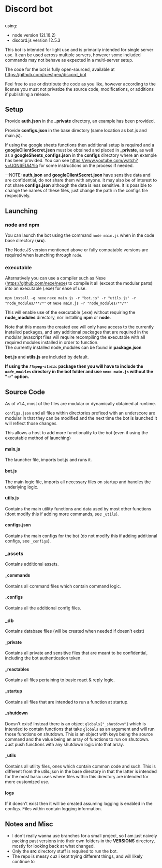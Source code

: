 # Discord bot

## 
using:
- node version 12(.18.2)
- discord.js version 12.5.3


This bot is intended for light use and is primarily intended for single server use.  It can be used across multiple servers, however some included commands  may not behave as expected in a multi-server setup.  

The code for the bot is fully open-sourced, available at https://github.com/ruestgeo/discord_bot

Feel free to use or distribute the code as you like, however according to the license you must not privatize the source code, modifications, or additions if publishing a release.  


## Setup

Provide **auth.json** in the **_private** directory, an example has been provided.

Provide **configs.json** in the base directory (same location as bot.js and main.js).

If using the google sheets functions then additional setup is required and a **googleClientSecret.json** must be obtained and placed in **_private**, as well as a **googleSheets_configs.json** in the **configs** directory where an example has been provided.
You can see https://www.youtube.com/watch?v=UGN6EUi4Yio  for some instructions on the process if needed.

--NOTE: **auth.json** and **googleClientSecret.json**  have sensitive data and are confidential, do not share them with anyone.  It may also be of interest to not share **configs.json**  although the data is less sensitive. 
It is possible to change the names of these files, just change the path in the configs file respectively.


## Launching
### node and npm
You can launch the bot using the command `node main.js` when in the code base directory (**src**).

The Node.JS version mentioned above or fully compatable versions are required when launching through `node`.

### executable
Alternatively you can use a compiler such as Nexe (https://github.com/nexe/nexe) to compile it all (except the modular parts) into an executable (.exe) for ease of use.

`npm install -g nexe`
`nexe main.js -r "bot.js" -r "utils.js" -r "node_modules/**/*"` or `nexe main.js -r "node_modules/**/*"`

This will enable use of the executable (.exe) without requiring the **node_modules** directory, nor installing **npm** or **node**.

Note that this means the created exe will only have access to the currently installed packages, and any additional packages that are required in the modular javascript files will require recompiling the executable with all required modules installed in order to function.  
The currently installed node_modules can be found in **package.json**

**bot.js** and **utils.js** are included by default.

**If using the  *`ffmpeg-static`* package then you will have to include the *`node_modules`* directory in the bot folder and use `nexe main.js` without the "-r" option.**


## Source Code 

As of v1.4, most of the files are modular or dynamically obtained at runtime. 

`configs.json` and all files within directories prefixed with an underscore are modular in that they can be modified and the next time the bot is launched it will reflect those changes.  

This allows a host to add more functionality to the bot (even if using the executable method of launching)

#### main.js
The launcher file, imports bot.js and runs it.

#### bot.js
The main logic file,  imports all necessary files on startup and handles the underlying logic.

#### utils.js
Contains the main utility functions and data used by most other functions (dont modify this if adding more commands, see `_utils`).

#### configs.json 
Contains the main configs for the bot (do not modify this if adding additional configs, see `_configs`).

### _assets
Contains additional assets.

#### _commands
Contains all command files which contain command logic.

#### _configs 
Contains all the additional config files.

### _db
Contains database files (will be created when needed if doesn't exist)

#### _private
Contains all private and sensitive files that are meant to be confidential, including the bot authentication token.

#### _reactables 
Contains all files pertaining to basic react & reply logic.

#### _startup
Contains all files that are intended to run a function at startup.

#### _shutdown
Doesn't exist!  Instead there is an object `globals["_shutdown"]` which is intended to contain functions that take `globals` as an argument and will run those functions on shutdown.  This is an object with keys being the source command and the value being an array of functions to run on shutdown.  Just push functions with any shutdown logic into that array.

#### _utils
Contains all utility files, ones which contain common code and such.  This is different from the utils.json in the base directory in that the latter is intended for the most basic uses where files within this directory are intended for more customized use.

#### logs
If it doesn't exist then it will be created assuming logging is enabled in the configs.  Files within contain logging information.





## Notes and Misc

- I don't really wanna use branches for a small project, so I am just naively packing past versions into their own folders in the **VERSIONS** directory, mostly for looking back at what changed.  
- Only the **src** directory stuff is required to run the bot.
- The repo is messy cuz i kept trying different things, and will likely continue to
